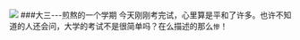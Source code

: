 <img src="http://7xjnhr.com1.z0.glb.clouddn.com/az.jpg">
###大三---煎熬的一个学期
今天刚刚考完试，心里算是平和了许多。也许不知道的人还会问，大学的考试不是很简单吗？在么描述的那么<code>惨</code>！
